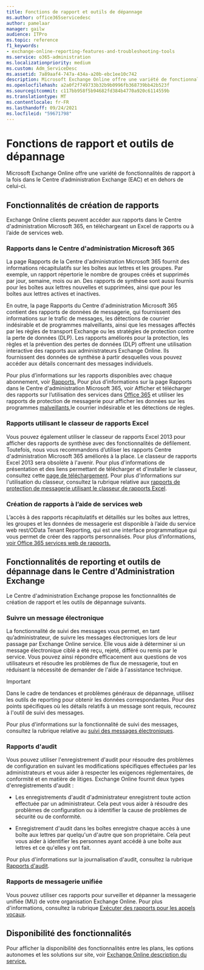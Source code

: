 ```yaml
---
title: Fonctions de rapport et outils de dépannage
ms.author: office365servicedesc
author: pamelaar
manager: gailw
audience: ITPro
ms.topic: reference
f1_keywords:
- exchange-online-reporting-features-and-troubleshooting-tools
ms.service: o365-administration
ms.localizationpriority: medium
ms.custom: Adm_ServiceDesc
ms.assetid: 7a89aaf4-747a-434a-a20b-ebc1ee10c742
description: Microsoft Exchange Online offre une variété de fonctionnalités de rapport à la fois dans le Centre d’administration Exchange (EAC) et en dehors de celui-ci.
ms.openlocfilehash: a2a0f2f749733b32b9b0996fb368739bb42b523f
ms.sourcegitcommit: c117bb958f5b94682fd384b4770a920c6114559b
ms.translationtype: MT
ms.contentlocale: fr-FR
ms.lasthandoff: 09/24/2021
ms.locfileid: "59671798"
---
```

# <a name="reporting-features-and-troubleshooting-tools"></a>Fonctions de rapport et outils de dépannage

Microsoft Exchange Online offre une variété de fonctionnalités de rapport à la fois dans le Centre d’administration Exchange (EAC) et en dehors de celui-ci.
  
## <a name="reporting-features"></a>Fonctionnalités de création de rapports

Exchange Online clients peuvent accéder aux rapports dans le Centre d'administration Microsoft 365, en téléchargeant un Excel de rapports ou à l’aide de services web.
  
### <a name="reporting-in-the-microsoft-365-admin-center"></a>Rapports dans le Centre d'administration Microsoft 365

La page Rapports de la Centre d'administration Microsoft 365 fournit des informations récapitulatifs sur les boîtes aux lettres et les groupes. Par exemple, un rapport répertorie le nombre de groupes créés et supprimés par jour, semaine, mois ou an. Des rapports de synthèse sont aussi fournis pour les boîtes aux lettres nouvelles et supprimées, ainsi que pour les boîtes aux lettres actives et inactives. 
  
En outre, la page Rapports du Centre d'administration Microsoft 365 contient des rapports de données de messagerie, qui fournissent des informations sur le trafic de messages, les détections de courrier indésirable et de programmes malveillants, ainsi que les messages affectés par les règles de transport Exchange ou les stratégies de protection contre la perte de données (DLP). Les rapports améliorés pour la protection, les règles et la prévention des pertes de données (DLP) offrent une utilisation interactive des rapports aux administrateurs Exchange Online. Ils fournissent des données de synthèse à partir desquelles vous pouvez accéder aux détails concernant des messages individuels.
  
Pour plus d’informations sur les rapports disponibles avec chaque abonnement, voir [Rapports.](../office-365-platform-service-description/reports.md) Pour plus d’informations sur la page Rapports dans le Centre d'administration Microsoft 365, voir Afficher et télécharger des rapports sur l’utilisation des services dans [Office 365](/microsoft-365/admin/activity-reports/activity-reports) et utiliser les rapports de protection de messagerie pour afficher les données sur les programmes [malveillants,](/exchange/monitoring/use-mail-protection-reports)le courrier indésirable et les détections de règles.
  
### <a name="reporting-using-the-excel-reporting-workbook"></a>Rapports utilisant le classeur de rapports Excel

Vous pouvez également utiliser le classeur de rapports Excel 2013 pour afficher des rapports de synthèse avec des fonctionnalités de défilement. Toutefois, nous vous recommandons d’utiliser les rapports Centre d'administration Microsoft 365 améliorés à la place. Le classeur de rapports Excel 2013 sera obsolète à l'avenir. Pour plus d'informations de présentation et des liens permettant de télécharger et d'installer le classeur, consultez cette [page de téléchargement](https://go.microsoft.com/fwlink/p/?LinkId=271776). Pour plus d'informations sur l'utilisation du classeur, consultez la rubrique relative aux [rapports de protection de messagerie utilisant le classeur de rapports Excel](/previous-versions/exchange-server/exchange-150/jj945734(v=exchg.150)). 
  
### <a name="reporting-using-web-services"></a>Création de rapports à l’aide de services web

L’accès à des rapports récapitulatifs et détaillés sur les boîtes aux lettres, les groupes et les données de messagerie est disponible à l’aide du service web rest/OData Tenant Reporting, qui est une interface programmatique qui vous permet de créer des rapports personnalisés. Pour plus d’informations, [voir Office 365 services web de rapports.](/previous-versions/office/developer/o365-enterprise-developers/jj984325(v=office.15))
  
## <a name="reporting-features-and-troubleshooting-tools-in-the-eac"></a>Fonctionnalités de reporting et outils de dépannage dans le Centre d'Administration Exchange

Le Centre d'administration Exchange propose les fonctionnalités de création de rapport et les outils de dépannage suivants.
  
### <a name="trace-an-email-message"></a>Suivre un message électronique

La fonctionnalité de suivi des messages vous permet, en tant qu’administrateur, de suivre les messages électroniques lors de leur passage par Exchange Online service. Elle vous aide à déterminer si un message électronique ciblé a été reçu, rejeté, différé ou remis par le service. Vous pouvez ainsi répondre efficacement aux questions de vos utilisateurs et résoudre les problèmes de flux de messagerie, tout en réduisant la nécessité de demander de l'aide à l'assistance technique.
  
> [!IMPORTANT]
> Dans le cadre de tendances et problèmes généraux de dépannage, utilisez les outils de reporting pour obtenir les données correspondantes. Pour des points spécifiques où les détails relatifs à un message sont requis, recourez à l'outil de suivi des messages. 
  
Pour plus d'informations sur la fonctionnalité de suivi des messages, consultez la rubrique relative au [suivi des messages électroniques](/exchange/monitoring/trace-an-email-message/trace-an-email-message).
  
### <a name="auditing-reports"></a>Rapports d'audit

Vous pouvez utiliser l'enregistrement d'audit pour résoudre des problèmes de configuration en suivant les modifications spécifiques effectuées par les administrateurs et vous aider à respecter les exigences réglementaires, de conformité et en matière de litiges. Exchange Online fournit deux types d'enregistrements d'audit :
  
- Les enregistrements d'audit d'administrateur enregistrent toute action effectuée par un administrateur. Cela peut vous aider à résoudre des problèmes de configuration ou à identifier la cause de problèmes de sécurité ou de conformité. 
    
- Enregistrement d'audit dans les boîtes enregistre chaque accès à une boîte aux lettres par quelqu'un d'autre que son propriétaire. Cela peut vous aider à identifier les personnes ayant accédé à une boîte aux lettres et ce qu'elles y ont fait. 
    
Pour plus d'informations sur la journalisation d'audit, consultez la rubrique [Rapports d'audit](/exchange/security-and-compliance/exchange-auditing-reports/exchange-auditing-reports).
  
### <a name="unified-messaging-reports"></a>Rapports de messagerie unifiée

Vous pouvez utiliser ces rapports pour surveiller et dépanner la messagerie unifiée (MU) de votre organisation Exchange Online. Pour plus d'informations, consultez la rubrique [Exécuter des rapports pour les appels vocaux](/exchange/voice-mail-unified-messaging/run-voice-mail-call-reports/run-voice-mail-call-reports).
  
## <a name="feature-availability"></a>Disponibilité des fonctionnalités

Pour afficher la disponibilité des fonctionnalités entre les plans, les options autonomes et les solutions sur site, voir [Exchange Online description du service.](exchange-online-service-description.md)
